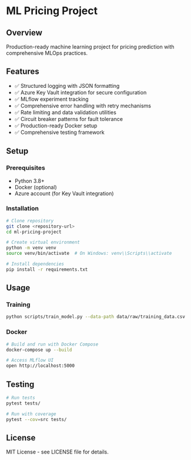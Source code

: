 # ML Pricing Project

## Overview
Production-ready machine learning project for pricing prediction with comprehensive MLOps practices.

## Features
- ✅ Structured logging with JSON formatting
- ✅ Azure Key Vault integration for secure configuration
- ✅ MLflow experiment tracking
- ✅ Comprehensive error handling with retry mechanisms
- ✅ Rate limiting and data validation utilities
- ✅ Circuit breaker patterns for fault tolerance
- ✅ Production-ready Docker setup
- ✅ Comprehensive testing framework

## Setup

### Prerequisites
- Python 3.8+
- Docker (optional)
- Azure account (for Key Vault integration)

### Installation
```bash
# Clone repository
git clone <repository-url>
cd ml-pricing-project

# Create virtual environment
python -m venv venv
source venv/bin/activate  # On Windows: venv\\Scripts\\activate

# Install dependencies
pip install -r requirements.txt
```

## Usage

### Training
```bash
python scripts/train_model.py --data-path data/raw/training_data.csv
```

### Docker
```bash
# Build and run with Docker Compose
docker-compose up --build

# Access MLflow UI
open http://localhost:5000
```

## Testing
```bash
# Run tests
pytest tests/

# Run with coverage
pytest --cov=src tests/
```

## License
MIT License - see LICENSE file for details.
